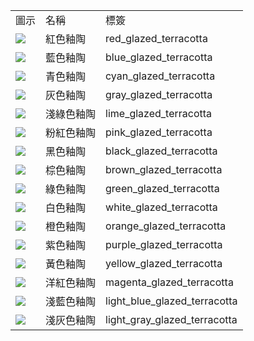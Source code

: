 <table>
	<tablebody>
		<tr>
			<td>圖示</td>
			<td>名稱</td>
			<td>標簽</td>
		</tr>
		<tr>
			<td><img src="C:/Users/seese/Files/Projects/MC_datapacks/recipe_auto_manual/LemonTea_auto_recipes/output/mc_icon/decorations/glazed_terracotta/red_glazed_terracotta.png"></td>
			<td>紅色釉陶</td>
			<td>red_glazed_terracotta</td>
		</tr>
		<tr>
			<td><img src="C:/Users/seese/Files/Projects/MC_datapacks/recipe_auto_manual/LemonTea_auto_recipes/output/mc_icon/decorations/glazed_terracotta/blue_glazed_terracotta.png"></td>
			<td>藍色釉陶</td>
			<td>blue_glazed_terracotta</td>
		</tr>
		<tr>
			<td><img src="C:/Users/seese/Files/Projects/MC_datapacks/recipe_auto_manual/LemonTea_auto_recipes/output/mc_icon/decorations/glazed_terracotta/cyan_glazed_terracotta.png"></td>
			<td>青色釉陶</td>
			<td>cyan_glazed_terracotta</td>
		</tr>
		<tr>
			<td><img src="C:/Users/seese/Files/Projects/MC_datapacks/recipe_auto_manual/LemonTea_auto_recipes/output/mc_icon/decorations/glazed_terracotta/gray_glazed_terracotta.png"></td>
			<td>灰色釉陶</td>
			<td>gray_glazed_terracotta</td>
		</tr>
		<tr>
			<td><img src="C:/Users/seese/Files/Projects/MC_datapacks/recipe_auto_manual/LemonTea_auto_recipes/output/mc_icon/decorations/glazed_terracotta/lime_glazed_terracotta.png"></td>
			<td>淺綠色釉陶</td>
			<td>lime_glazed_terracotta</td>
		</tr>
		<tr>
			<td><img src="C:/Users/seese/Files/Projects/MC_datapacks/recipe_auto_manual/LemonTea_auto_recipes/output/mc_icon/decorations/glazed_terracotta/pink_glazed_terracotta.png"></td>
			<td>粉紅色釉陶</td>
			<td>pink_glazed_terracotta</td>
		</tr>
		<tr>
			<td><img src="C:/Users/seese/Files/Projects/MC_datapacks/recipe_auto_manual/LemonTea_auto_recipes/output/mc_icon/decorations/glazed_terracotta/black_glazed_terracotta.png"></td>
			<td>黑色釉陶</td>
			<td>black_glazed_terracotta</td>
		</tr>
		<tr>
			<td><img src="C:/Users/seese/Files/Projects/MC_datapacks/recipe_auto_manual/LemonTea_auto_recipes/output/mc_icon/decorations/glazed_terracotta/brown_glazed_terracotta.png"></td>
			<td>棕色釉陶</td>
			<td>brown_glazed_terracotta</td>
		</tr>
		<tr>
			<td><img src="C:/Users/seese/Files/Projects/MC_datapacks/recipe_auto_manual/LemonTea_auto_recipes/output/mc_icon/decorations/glazed_terracotta/green_glazed_terracotta.png"></td>
			<td>綠色釉陶</td>
			<td>green_glazed_terracotta</td>
		</tr>
		<tr>
			<td><img src="C:/Users/seese/Files/Projects/MC_datapacks/recipe_auto_manual/LemonTea_auto_recipes/output/mc_icon/decorations/glazed_terracotta/white_glazed_terracotta.png"></td>
			<td>白色釉陶</td>
			<td>white_glazed_terracotta</td>
		</tr>
		<tr>
			<td><img src="C:/Users/seese/Files/Projects/MC_datapacks/recipe_auto_manual/LemonTea_auto_recipes/output/mc_icon/decorations/glazed_terracotta/orange_glazed_terracotta.png"></td>
			<td>橙色釉陶</td>
			<td>orange_glazed_terracotta</td>
		</tr>
		<tr>
			<td><img src="C:/Users/seese/Files/Projects/MC_datapacks/recipe_auto_manual/LemonTea_auto_recipes/output/mc_icon/decorations/glazed_terracotta/purple_glazed_terracotta.png"></td>
			<td>紫色釉陶</td>
			<td>purple_glazed_terracotta</td>
		</tr>
		<tr>
			<td><img src="C:/Users/seese/Files/Projects/MC_datapacks/recipe_auto_manual/LemonTea_auto_recipes/output/mc_icon/decorations/glazed_terracotta/yellow_glazed_terracotta.png"></td>
			<td>黃色釉陶</td>
			<td>yellow_glazed_terracotta</td>
		</tr>
		<tr>
			<td><img src="C:/Users/seese/Files/Projects/MC_datapacks/recipe_auto_manual/LemonTea_auto_recipes/output/mc_icon/decorations/glazed_terracotta/magenta_glazed_terracotta.png"></td>
			<td>洋紅色釉陶</td>
			<td>magenta_glazed_terracotta</td>
		</tr>
		<tr>
			<td><img src="C:/Users/seese/Files/Projects/MC_datapacks/recipe_auto_manual/LemonTea_auto_recipes/output/mc_icon/decorations/glazed_terracotta/light_blue_glazed_terracotta.png"></td>
			<td>淺藍色釉陶</td>
			<td>light_blue_glazed_terracotta</td>
		</tr>
		<tr>
			<td><img src="C:/Users/seese/Files/Projects/MC_datapacks/recipe_auto_manual/LemonTea_auto_recipes/output/mc_icon/decorations/glazed_terracotta/light_gray_glazed_terracotta.png"></td>
			<td>淺灰色釉陶</td>
			<td>light_gray_glazed_terracotta</td>
		</tr>
	</tablebody>
</table>